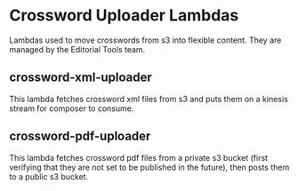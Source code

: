 # Crossword Uploader Lambdas
Lambdas used to move crosswords from s3 into flexible content. They are managed
by the Editorial Tools team.

## crossword-xml-uploader
This lambda fetches crossword xml files from s3 and puts them on a kinesis stream for composer to consume.

## crossword-pdf-uploader
This lambda fetches crossword pdf files from a private s3 bucket
(first verifying that they are not set to be published in the future), then posts
them to a public s3 bucket.
